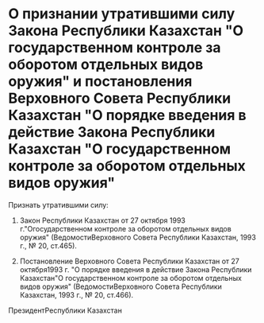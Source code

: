 # О признании утратившими силу Закона Республики Казахстан "О государственном контроле за оборотом отдельных видов оружия" и постановления Верховного Совета Республики Казахстан "О порядке введения в действие Закона Республики Казахстан "О государственном контроле за оборотом отдельных видов оружия"

Признать утратившими силу:

1. Закон Республики Казахстан от 27 октября 1993 г."Огосударственном контроле за оборотом отдельных видов оружия" (ВедомостиВерховного Совета Республики Казахстан, 1993 г., № 20, ст.465).

2. Постановление Верховного Совета Республики Казахстан от 27 октября1993 г. "О порядке введения в действие Закона Республики Казахстан"О государственном контроле за оборотом отдельных видов оружия" (ВедомостиВерховного Совета Республики Казахстан, 1993 г., № 20, ст.466).

ПрезидентРеспублики Казахстан

